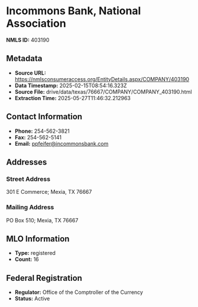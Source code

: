 # Incommons Bank, National Association

**NMLS ID:** 403190

## Metadata
- **Source URL:** https://nmlsconsumeraccess.org/EntityDetails.aspx/COMPANY/403190
- **Data Timestamp:** 2025-02-15T08:54:16.323Z
- **Source File:** drive/data/texas/76667/COMPANY/COMPANY_403190.html
- **Extraction Time:** 2025-05-27T11:46:32.212963

## Contact Information
- **Phone:** 254-562-3821
- **Fax:** 254-562-5141
- **Email:** ppfeifer@incommonsbank.com

## Addresses
### Street Address
301 E Commerce; Mexia, TX 76667

### Mailing Address
PO Box 510; Mexia, TX 76667

## MLO Information
- **Type:** registered
- **Count:** 16

## Federal Registration
- **Regulator:** Office of the Comptroller of the Currency
- **Status:** Active
